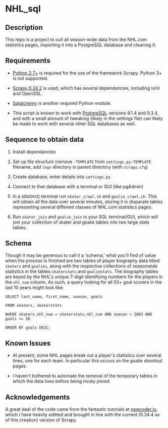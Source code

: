 NHL_sql
=======

Description
-----------

This repo is a project to cull all season-wide data from the NHL.com statistics pages, importing it into a PostgreSQL database and cleaning it.

Requirements
------------

* [Python 2.7+][1] is required for the use of the framework Scrapy. Python 3+ is not supported.

* [Scrapy 0.24.2][2] is used, which has several dependancies, including lxml and OpenSSL.

* [Sqlalchemy][3] is another required Python module.

* This script is known to work with [PostgreSQL][4] versions 9.1.4 and 9.3.4, and with a small amount of tweaking (likely in the settings file) can likely be made to work with several other SQL databases as well.

Sequence to obtain data
-----------------------

1. Install dependancies

2. Set up file structure (remove `-TEMPLATE` from `settings.py-TEMPLATE` filename, add `logs` directory in parent directory (with `scrapy.cfg`)

3. Create database, enter details into `settings.py`

4. Connect to that database with a terminal or GUI (like pgAdmin)

5. In a (distinct) terminal run `skater_crawl.sh` and `goalie_crawl.sh`.  This will obtain all the data over several minutes, storing it in disparate tables representing several different classes of NHL.com statistics pages.

6. Run `skater_join` and `goalie_join` in your SQL terminal/GUI, which will join your collection of skater and goalie tables into two large stats tables.

Schema
------

Though it may be generous to call it a 'schema,' what you'll find of value when the process is finished are two tables of player biography data titled `skaters` and `goalies`, along with the respective collections of seasonwide statistics in the tables `skaterstats` and `goaliestats`.  The biography tables are keyed by the NHL's unique 7-digit identifying numbers for the players in the `nhl_num` column.  As such, a query looking for all 50+ goal scorers in the last 10 years might look like:

`SELECT last_name, first_name, season, goals`

`FROM skaters, skaterstats`

`WHERE skaters.nhl_num = skaterstats.nhl_num AND season > 2003 AND goals >= 50`

`ORDER BY goals DESC;`

Known Issues
------------

* At present, some NHL pages break out a player's statistics over several lines, one for each team.  In particular this occurs on the goalie shootout pages.

* I haven't bothered to automate the removal of the temporary tables in which the data lives before being nicely joined.

Acknowledgements
----------------

A great deal of the code came from the fantastic tutorials at [newcoder.io][5], which I have heavily editted and brought in line with the current (0.24.4 as of this creation) version of Scrapy.

[1]: https://www.python.org/download/   "Download Python"
[2]: http://doc.scrapy.org/en/latest/intro/install.html "Scrapy Installation Guide"
[3]: http://www.sqlalchemy.org/download.html "Download - SQLAlchemy"
[4]: http://www.postgresql.org/download/ "PostgreSQL: Downloads"
[5]: http://newcoder.io/scrape/ "New Coder - Web Scraper"
